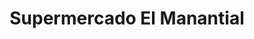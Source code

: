 ---
title: "Supermercado El Manantial"
url: /puerto-varas/supermercado-el-manantial/
shop: Lebensmittel
---